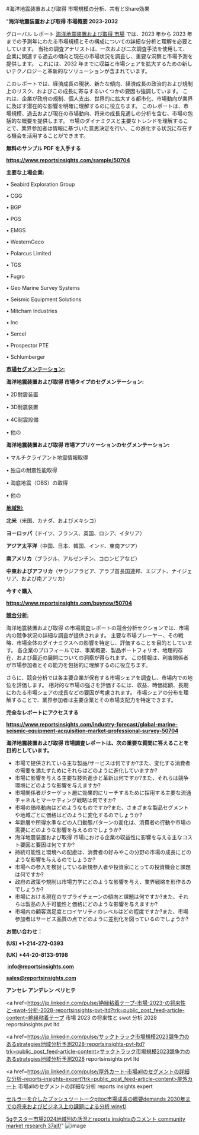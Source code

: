 #海洋地震装置および取得 市場規模の分析、共有とShare効果

"<strong>海洋地震装置および取得 市場概要 2023-2032</strong>

グローバル レポート <a href=https://www.reportsinsights.com/sample/50704>海洋地震装置および取得 市場</a> では、2023 年から 2023 年までの予測年にわたる市場規模とその構成についての詳細な分析と理解を必要としています。 当社の調査アナリストは、一次および二次調査手法を使用して、企業に関連する過去の傾向と現在の市場状況を調査し、重要な洞察と市場予測を提供します。 これには、2032 年までに収益と市場シェアを拡大​​するための新しいテクノロジーと革新的なソリューションが含まれています。

このレポートでは、経済成長の現状、新たな傾向、経済成長の政治的および規制上のリスク、およびこの成長に寄与するいくつかの要因も強調しています。 これは、企業が政府の規制、個人支出、世界的に拡大する都市化、市場動向が業界に及ぼす潜在的な影響を明確に理解するのに役立ちます。 このレポートは、市場規模、過去および現在の市場動向、将来の成長見通しの分析を含む、市場の包括的な概要を提供します。 市場のダイナミクスと主要なトレンドを理解することで、業界参加者は情報に基づいた意思決定を行い、この進化する状況に存在する機会を活用することができます。

<strong><b>無料のサンプル PDF を入手する</b></strong>

<a href=https://www.reportsinsights.com/sample/50704><strong><u>https://www.reportsinsights.com/sample/50704</u></strong></a>

<strong>主要な上場企業:</strong>

• Seabird Exploration Group

• CGG

• BGP

• PGS

• EMGS

• WesternGeco

• Polarcus Limited

• TGS

• Fugro

• Geo Marine Survey Systems

• Seismic Equipment Solutions

• Mitcham Industries

•  Inc

• Sercel

• Prospector PTE

• Schlumberger

<strong><u>市場セグメンテーション</u></strong><strong><u>:</u></strong>

<strong>海洋地震装置および取得 市場タイプのセグメンテーション:</strong>

• 2D耐震装置

• 3D耐震装置

• 4C耐震設備

• 他の

<strong>海洋地震装置および取得 市場アプリケーションのセグメンテーション:</strong>

• マルチクライアント地震情報取得

• 独自の耐震性能取得

• 海底地震（OBS）の取得

• 他の

<strong><u>地域別</u></strong><strong><u>:</u></strong>

<strong>北米</strong>（米国、カナダ、およびメキシコ）

<strong>ヨーロッパ</strong>（ドイツ、フランス、英国、ロシア、イタリア）

<strong>アジア太平洋</strong>（中国、日本、韓国、インド、東南アジア）

<strong>南アメリカ</strong>（ブラジル、アルゼンチン、コロンビアなど）

<strong>中東およびアフリカ</strong>（サウジアラビア、アラブ首長国連邦、エジプト、ナイジェリア、および南アフリカ）

<strong>今すぐ購入</strong>

<a href=https://www.reportsinsights.com/buynow/50704><strong><u>https://www.reportsinsights.com/buynow/50704</u></strong></a>

<strong><u>競合分析:</u></strong>

海洋地震装置および取得 の市場調査レポートの競合分析セクションでは、市場内の競争状況の詳細な調査が提供されます。 主要な市場プレーヤー、その戦略、市場全体のダイナミクスへの影響を特定し、評価することを目的としています。 各企業のプロフィールでは、事業概要、製品ポートフォリオ、地理的存在、および最近の展開についての洞察が得られます。 この情報は、利害関係者が市場参加者とその能力を包括的に理解するのに役立ちます。

さらに、競合分析では各主要企業が保有する市場シェアを調査し、市場内での地位を評価します。 相対的な市場の強さを評価するには、収益、時価総額、長期にわたる市場シェアの成長などの要因が考慮されます。 市場シェアの分布を理解することで、業界参加者は主要企業とその市場支配力を特定できます。

<strong>完全なレポートにアクセスする</strong>

<a href=https://www.reportsinsights.com/industry-forecast/global-marine-seismic-equipment-acquisition-market-professional-survey-50704><strong><u><b>https://www.reportsinsights.com/industry-forecast/global-marine-seismic-equipment-acquisition-market-professional-survey-50704</b></u></strong></a>

<strong><b>海洋地震装置および取得 市場調査レポートは、次の重要な質問に答えることを目的としています。</b></strong>
<ul>
  <li>市場で提供されている主な製品/サービスは何ですか?また、変化する消費者の需要を満たすためにそれらはどのように進化していますか?</li>
  <li>市場に影響を与える主要な技術進歩と革新は何ですか?また、それらは競争環境にどのような影響を与えますか?</li>
  <li>市場関係者がターゲット層に効果的にリーチするために採用する主要な流通チャネルとマーケティング戦略は何ですか?</li>
  <li>市場の価格動向はどのようなものですか?また、さまざまな製品セグメントや地域ごとに価格はどのように変化するのでしょうか?</li>
  <li>年齢層や所得水準などの人口動態パターンの変化は、消費者の行動や市場の需要にどのような影響を与えるのでしょうか?</li>
  <li>海洋地震装置および取得 市場における企業の収益性に影響を与える主なコスト要因と要因は何ですか?</li>
  <li>持続可能性と環境への配慮は、消費者の好みやこの分野の市場の成長にどのような影響を与えるのでしょうか?</li>
  <li>市場への参入を検討している新規参入者や投資家にとっての投資機会と課題は何ですか?</li>
  <li>政府の政策や規制は市場力学にどのような影響を与え、業界戦略を形作るのでしょうか?</li>
  <li>市場における現在のサプライチェーンの傾向と課題は何ですか?また、それらは製品の入手可能性と価格にどのような影響を与えますか?</li>
  <li>市場内の顧客満足度とロイヤリティのレベルはどの程度ですか?また、市場参加者はサービス品質の点でどのように差別化を図っているのでしょうか?</li>
</ul>
<strong>お問い合わせ：</strong>

<strong>(US) +1-214-272-0393</strong>

<strong>(UK) +44-20-8133-9198</strong>

<strong> </strong><a href=info@reportsinsights.com><strong><u>info@reportsinsights.com</u></strong></a>

<a href=sales@reportsinsights.com><strong><u>sales@reportsinsights.com</u></strong></a>

<strong>アンセレ アンデレン ベリヒテ</strong>

<a href=https://jp.linkedin.com/pulse/絶縁粘着テープ-市場-2023-の将来性と-swot-分析-2028-reportsinsights-pvt-ltd?trk=public_post_feed-article-content>絶縁粘着テープ 市場 2023 の将来性と swot 分析 2028 reportsinsights pvt ltd</a>

<a href=https://jp.linkedin.com/pulse/サックトラック市場規模2023競争力のあるstrategies地域分析予測2028-reportsinsights-pvt-ltd?trk=public_post_feed-article-content>サックトラック市場規模2023競争力のあるstrategies地域分析予測2028 reportsinsights pvt ltd</a>

<a href=https://jp.linkedin.com/pulse/屋外カート-市場allのセグメントの詳細な分析-reports-insights-expert?trk=public_post_feed-article-content>屋外カート 市場allのセグメントの詳細な分析 reports insights expert</a>

<a href=https://www.linkedin.com/pulse/セルラーを介したプッシュツートークpttoc市場成長の概要demands-2030年までの将来およびビジネス上の課題による分析-winyf/>セルラーを介したプッシュツートークpttoc市場成長の概要demands 2030年までの将来およびビジネス上の課題による分析 winyf/</a>

<a href=https://www.linkedin.com/pulse/5gテスター市場2024地域別の活況とreports-insightsのコメント-community-market-research-37ajf/>5gテスター市場2024地域別の活況とreports insightsのコメント community market research 37ajf/</a>"
![image](https://github.com/aakesh123242/RIMarket/assets/158431203/8f8f6f55-e447-4489-8164-16a0432142da)
